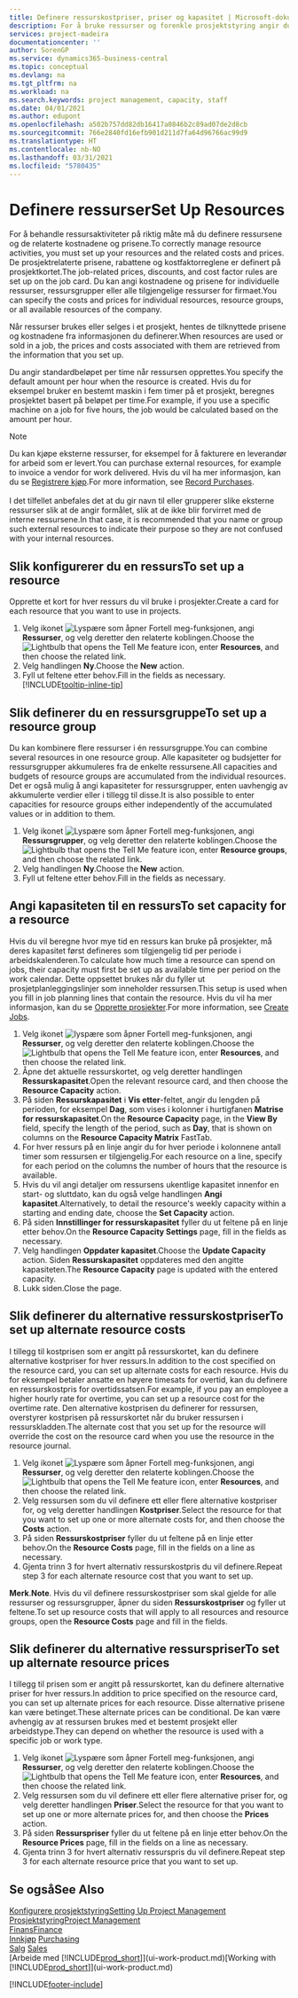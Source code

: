```yaml
---
title: Definere ressurskostpriser, priser og kapasitet | Microsoft-dokumentasjon
description: For å bruke ressurser og forenkle prosjektstyring angir du kostnadene og prisene for individuelle ressurser eller ressursgrupper, og angir ressurskapasiteten.
services: project-madeira
documentationcenter: ''
author: SorenGP
ms.service: dynamics365-business-central
ms.topic: conceptual
ms.devlang: na
ms.tgt_pltfrm: na
ms.workload: na
ms.search.keywords: project management, capacity, staff
ms.date: 04/01/2021
ms.author: edupont
ms.openlocfilehash: a502b757dd82db16417a0846b2c89ad07de2d8cb
ms.sourcegitcommit: 766e2840fd16efb901d211d7fa64d96766ac99d9
ms.translationtype: HT
ms.contentlocale: nb-NO
ms.lasthandoff: 03/31/2021
ms.locfileid: "5780435"
---
```

# <a name="set-up-resources"></a><span data-ttu-id="58e11-103">Definere ressurser</span><span class="sxs-lookup"><span data-stu-id="58e11-103">Set Up Resources</span></span>
<span data-ttu-id="58e11-104">For å behandle ressursaktiviteter på riktig måte må du definere ressursene og de relaterte kostnadene og prisene.</span><span class="sxs-lookup"><span data-stu-id="58e11-104">To correctly manage resource activities, you must set up your resources and the related costs and prices.</span></span> <span data-ttu-id="58e11-105">De prosjektrelaterte prisene, rabattene og kostfaktorreglene er definert på prosjektkortet.</span><span class="sxs-lookup"><span data-stu-id="58e11-105">The job-related prices, discounts, and cost factor rules are set up on the job card.</span></span> <span data-ttu-id="58e11-106">Du kan angi kostnadene og prisene for individuelle ressurser, ressursgrupper eller alle tilgjengelige ressurser for firmaet.</span><span class="sxs-lookup"><span data-stu-id="58e11-106">You can specify the costs and prices for individual resources, resource groups, or all available resources of the company.</span></span>

<span data-ttu-id="58e11-107">Når ressurser brukes eller selges i et prosjekt, hentes de tilknyttede prisene og kostnadene fra informasjonen du definerer.</span><span class="sxs-lookup"><span data-stu-id="58e11-107">When resources are used or sold in a job, the prices and costs associated with them are retrieved from the information that you set up.</span></span>

<span data-ttu-id="58e11-108">Du angir standardbeløpet per time når ressursen opprettes.</span><span class="sxs-lookup"><span data-stu-id="58e11-108">You specify the default amount per hour when the resource is created.</span></span> <span data-ttu-id="58e11-109">Hvis du for eksempel bruker en bestemt maskin i fem timer på et prosjekt, beregnes prosjektet basert på beløpet per time.</span><span class="sxs-lookup"><span data-stu-id="58e11-109">For example, if you use a specific machine on a job for five hours, the job would be calculated based on the amount per hour.</span></span>

> [!NOTE]
> <span data-ttu-id="58e11-110">Du kan kjøpe eksterne ressurser, for eksempel for å fakturere en leverandør for arbeid som er levert.</span><span class="sxs-lookup"><span data-stu-id="58e11-110">You can purchase external resources, for example to invoice a vendor for work delivered.</span></span> <span data-ttu-id="58e11-111">Hvis du vil ha mer informasjon, kan du se [Registrere kjøp](purchasing-how-record-purchases.md).</span><span class="sxs-lookup"><span data-stu-id="58e11-111">For more information, see [Record Purchases](purchasing-how-record-purchases.md).</span></span><br /><br />
> <span data-ttu-id="58e11-112">I det tilfellet anbefales det at du gir navn til eller grupperer slike eksterne ressurser slik at de angir formålet, slik at de ikke blir forvirret med de interne ressursene.</span><span class="sxs-lookup"><span data-stu-id="58e11-112">In that case, it is recommended that you name or group such external resources to indicate their purpose so they are not confused with your internal resources.</span></span>

## <a name="to-set-up-a-resource"></a><span data-ttu-id="58e11-113">Slik konfigurerer du en ressurs</span><span class="sxs-lookup"><span data-stu-id="58e11-113">To set up a resource</span></span>
<span data-ttu-id="58e11-114">Opprette et kort for hver ressurs du vil bruke i prosjekter.</span><span class="sxs-lookup"><span data-stu-id="58e11-114">Create a card for each resource that you want to use in projects.</span></span>

1. <span data-ttu-id="58e11-115">Velg ikonet ![Lyspære som åpner Fortell meg-funksjonen](media/ui-search/search_small.png "Fortell hva du vil gjøre"), angi **Ressurser**, og velg deretter den relaterte koblingen.</span><span class="sxs-lookup"><span data-stu-id="58e11-115">Choose the ![Lightbulb that opens the Tell Me feature](media/ui-search/search_small.png "Tell me what you want to do") icon, enter **Resources**, and then choose the related link.</span></span>
2. <span data-ttu-id="58e11-116">Velg handlingen **Ny**.</span><span class="sxs-lookup"><span data-stu-id="58e11-116">Choose the **New** action.</span></span>
3. <span data-ttu-id="58e11-117">Fyll ut feltene etter behov.</span><span class="sxs-lookup"><span data-stu-id="58e11-117">Fill in the fields as necessary.</span></span> [!INCLUDE[tooltip-inline-tip](includes/tooltip-inline-tip_md.md)]  

## <a name="to-set-up-a-resource-group"></a><span data-ttu-id="58e11-118">Slik definerer du en ressursgruppe</span><span class="sxs-lookup"><span data-stu-id="58e11-118">To set up a resource group</span></span>
<span data-ttu-id="58e11-119">Du kan kombinere flere ressurser i én ressursgruppe.</span><span class="sxs-lookup"><span data-stu-id="58e11-119">You can combine several resources in one resource group.</span></span> <span data-ttu-id="58e11-120">Alle kapasiteter og budsjetter for ressursgrupper akkumuleres fra de enkelte ressursene.</span><span class="sxs-lookup"><span data-stu-id="58e11-120">All capacities and budgets of resource groups are accumulated from the individual resources.</span></span> <span data-ttu-id="58e11-121">Det er også mulig å angi kapasiteter for ressursgrupper, enten uavhengig av akkumulerte verdier eller i tillegg til disse.</span><span class="sxs-lookup"><span data-stu-id="58e11-121">It is also possible to enter capacities for resource groups either independently of the accumulated values or in addition to them.</span></span>

1. <span data-ttu-id="58e11-122">Velg ikonet ![Lyspære som åpner Fortell meg-funksjonen](media/ui-search/search_small.png "Fortell hva du vil gjøre"), angi **Ressursgrupper**, og velg deretter den relaterte koblingen.</span><span class="sxs-lookup"><span data-stu-id="58e11-122">Choose the ![Lightbulb that opens the Tell Me feature](media/ui-search/search_small.png "Tell me what you want to do") icon, enter **Resource groups**, and then choose the related link.</span></span>
2. <span data-ttu-id="58e11-123">Velg handlingen **Ny**.</span><span class="sxs-lookup"><span data-stu-id="58e11-123">Choose the **New** action.</span></span>
3. <span data-ttu-id="58e11-124">Fyll ut feltene etter behov.</span><span class="sxs-lookup"><span data-stu-id="58e11-124">Fill in the fields as necessary.</span></span>

## <a name="to-set-capacity-for-a-resource"></a><span data-ttu-id="58e11-125">Angi kapasiteten til en ressurs</span><span class="sxs-lookup"><span data-stu-id="58e11-125">To set capacity for a resource</span></span>
<span data-ttu-id="58e11-126">Hvis du vil beregne hvor mye tid en ressurs kan bruke på prosjekter, må deres kapasitet først defineres som tilgjengelig tid per periode i arbeidskalenderen.</span><span class="sxs-lookup"><span data-stu-id="58e11-126">To calculate how much time a resource can spend on jobs, their capacity must first be set up as available time per period on the work calendar.</span></span> <span data-ttu-id="58e11-127">Dette oppsettet brukes når du fyller ut prosjetplanleggingslinjer som inneholder ressursen.</span><span class="sxs-lookup"><span data-stu-id="58e11-127">This setup is used when you fill in job planning lines that contain the resource.</span></span> <span data-ttu-id="58e11-128">Hvis du vil ha mer informasjon, kan du se [Opprette prosjekter](projects-how-create-jobs.md).</span><span class="sxs-lookup"><span data-stu-id="58e11-128">For more information, see [Create Jobs](projects-how-create-jobs.md).</span></span>

1. <span data-ttu-id="58e11-129">Velg ikonet ![lyspære som åpner Fortell meg-funksjonen](media/ui-search/search_small.png "Fortell hva du vil gjøre"), angi **Ressurser**, og velg deretter den relaterte koblingen.</span><span class="sxs-lookup"><span data-stu-id="58e11-129">Choose the ![Lightbulb that opens the Tell Me feature](media/ui-search/search_small.png "Tell me what you want to do") icon, enter **Resources**, and then choose the related link.</span></span>
2. <span data-ttu-id="58e11-130">Åpne det aktuelle ressurskortet, og velg deretter handlingen **Ressurskapasitet**.</span><span class="sxs-lookup"><span data-stu-id="58e11-130">Open the relevant resource card, and then choose the **Resource Capacity** action.</span></span>
3. <span data-ttu-id="58e11-131">På siden **Ressurskapasitet** i **Vis etter**-feltet, angir du lengden på perioden, for eksempel **Dag**, som vises i kolonner i hurtigfanen **Matrise for ressurskapasitet**.</span><span class="sxs-lookup"><span data-stu-id="58e11-131">On the **Resource Capacity** page, in the **View By** field, specify the length of the period, such as **Day**, that is shown on columns on the **Resource Capacity Matrix** FastTab.</span></span>
4. <span data-ttu-id="58e11-132">For hver ressurs på en linje angir du for hver periode i kolonnene antall timer som ressursen er tilgjengelig.</span><span class="sxs-lookup"><span data-stu-id="58e11-132">For each resource on a line, specify for each period on the columns the number of hours that the resource is available.</span></span>
5. <span data-ttu-id="58e11-133">Hvis du vil angi detaljer om ressursens ukentlige kapasitet innenfor en start- og sluttdato, kan du også velge handlingen **Angi kapasitet**.</span><span class="sxs-lookup"><span data-stu-id="58e11-133">Alternatively, to detail the resource's weekly capacity within a starting and ending date, choose the **Set Capacity** action.</span></span>
6. <span data-ttu-id="58e11-134">På siden **Innstillinger for ressurskapasitet** fyller du ut feltene på en linje etter behov.</span><span class="sxs-lookup"><span data-stu-id="58e11-134">On the **Resource Capacity Settings** page, fill in the fields as necessary.</span></span>
7. <span data-ttu-id="58e11-135">Velg handlingen **Oppdater kapasitet**.</span><span class="sxs-lookup"><span data-stu-id="58e11-135">Choose the **Update Capacity** action.</span></span> <span data-ttu-id="58e11-136">Siden **Ressurskapasitet** oppdateres med den angitte kapasiteten.</span><span class="sxs-lookup"><span data-stu-id="58e11-136">The **Resource Capacity** page is updated with the entered capacity.</span></span>
8. <span data-ttu-id="58e11-137">Lukk siden.</span><span class="sxs-lookup"><span data-stu-id="58e11-137">Close the page.</span></span>

## <a name="to-set-up-alternate-resource-costs"></a><span data-ttu-id="58e11-138">Slik definerer du alternative ressurskostpriser</span><span class="sxs-lookup"><span data-stu-id="58e11-138">To set up alternate resource costs</span></span>
<span data-ttu-id="58e11-139">I tillegg til kostprisen som er angitt på ressurskortet, kan du definere alternative kostpriser for hver ressurs.</span><span class="sxs-lookup"><span data-stu-id="58e11-139">In addition to the cost specified on the resource card, you can set up alternate costs for each resource.</span></span> <span data-ttu-id="58e11-140">Hvis du for eksempel betaler ansatte en høyere timesats for overtid, kan du definere en ressurskostpris for overtidssatsen.</span><span class="sxs-lookup"><span data-stu-id="58e11-140">For example, if you pay an employee a higher hourly rate for overtime, you can set up a resource cost for the overtime rate.</span></span> <span data-ttu-id="58e11-141">Den alternative kostprisen du definerer for ressursen, overstyrer kostprisen på ressurskortet når du bruker ressursen i ressurskladden.</span><span class="sxs-lookup"><span data-stu-id="58e11-141">The alternate cost that you set up for the resource will override the cost on the resource card when you use the resource in the resource journal.</span></span>

1. <span data-ttu-id="58e11-142">Velg ikonet ![Lyspære som åpner Fortell meg-funksjonen](media/ui-search/search_small.png "Fortell hva du vil gjøre"), angi **Ressurser**, og velg deretter den relaterte koblingen.</span><span class="sxs-lookup"><span data-stu-id="58e11-142">Choose the ![Lightbulb that opens the Tell Me feature](media/ui-search/search_small.png "Tell me what you want to do") icon, enter **Resources**, and then choose the related link.</span></span>  
2. <span data-ttu-id="58e11-143">Velg ressursen som du vil definere ett eller flere alternative kostpriser for, og velg deretter handlingen **Kostpriser**.</span><span class="sxs-lookup"><span data-stu-id="58e11-143">Select the resource for that you want to set up one or more alternate costs for, and then choose the **Costs** action.</span></span>  
3. <span data-ttu-id="58e11-144">På siden **Ressurskostpriser** fyller du ut feltene på en linje etter behov.</span><span class="sxs-lookup"><span data-stu-id="58e11-144">On the **Resource Costs** page, fill in the fields on a line as necessary.</span></span>  
4. <span data-ttu-id="58e11-145">Gjenta trinn 3 for hvert alternativ ressurskostpris du vil definere.</span><span class="sxs-lookup"><span data-stu-id="58e11-145">Repeat step 3 for each alternate resource cost that you want to set up.</span></span>

<span data-ttu-id="58e11-146">**Merk**.</span><span class="sxs-lookup"><span data-stu-id="58e11-146">**Note**.</span></span> <span data-ttu-id="58e11-147">Hvis du vil definere ressurskostpriser som skal gjelde for alle ressurser og ressursgrupper, åpner du siden **Ressurskostpriser** og fyller ut feltene.</span><span class="sxs-lookup"><span data-stu-id="58e11-147">To set up resource costs that will apply to all resources and resource groups, open the **Resource Costs** page and fill in the fields.</span></span>

## <a name="to-set-up-alternate-resource-prices"></a><span data-ttu-id="58e11-148">Slik definerer du alternative ressurspriser</span><span class="sxs-lookup"><span data-stu-id="58e11-148">To set up alternate resource prices</span></span>
<span data-ttu-id="58e11-149">I tillegg til prisen som er angitt på ressurskortet, kan du definere alternative priser for hver ressurs.</span><span class="sxs-lookup"><span data-stu-id="58e11-149">In addition to price specified on the resource card, you can set up alternate prices for each resource.</span></span> <span data-ttu-id="58e11-150">Disse alternative prisene kan være betinget.</span><span class="sxs-lookup"><span data-stu-id="58e11-150">These alternate prices can be conditional.</span></span> <span data-ttu-id="58e11-151">De kan være avhengig av at ressursen brukes med et bestemt prosjekt eller arbeidstype.</span><span class="sxs-lookup"><span data-stu-id="58e11-151">They can depend on whether the resource is used with a specific job or work type.</span></span>

1. <span data-ttu-id="58e11-152">Velg ikonet ![Lyspære som åpner Fortell meg-funksjonen](media/ui-search/search_small.png "Fortell hva du vil gjøre"), angi **Ressurser**, og velg deretter den relaterte koblingen.</span><span class="sxs-lookup"><span data-stu-id="58e11-152">Choose the ![Lightbulb that opens the Tell Me feature](media/ui-search/search_small.png "Tell me what you want to do") icon, enter **Resources**, and then choose the related link.</span></span>
2. <span data-ttu-id="58e11-153">Velg ressursen som du vil definere ett eller flere alternative priser for, og velg deretter handlingen **Priser**.</span><span class="sxs-lookup"><span data-stu-id="58e11-153">Select the resource for that you want to set up one or more alternate prices for, and then choose the **Prices** action.</span></span>
3. <span data-ttu-id="58e11-154">På siden **Ressurspriser** fyller du ut feltene på en linje etter behov.</span><span class="sxs-lookup"><span data-stu-id="58e11-154">On the **Resource Prices** page, fill in the fields on a line as necessary.</span></span>
4. <span data-ttu-id="58e11-155">Gjenta trinn 3 for hvert alternativ ressurspris du vil definere.</span><span class="sxs-lookup"><span data-stu-id="58e11-155">Repeat step 3 for each alternate resource price that you want to set up.</span></span>

## <a name="see-also"></a><span data-ttu-id="58e11-156">Se også</span><span class="sxs-lookup"><span data-stu-id="58e11-156">See Also</span></span>
[<span data-ttu-id="58e11-157">Konfigurere prosjektstyring</span><span class="sxs-lookup"><span data-stu-id="58e11-157">Setting Up Project Management</span></span>](projects-setup-projects.md)  
[<span data-ttu-id="58e11-158">Prosjektstyring</span><span class="sxs-lookup"><span data-stu-id="58e11-158">Project Management</span></span>](projects-manage-projects.md)  
[<span data-ttu-id="58e11-159">Finans</span><span class="sxs-lookup"><span data-stu-id="58e11-159">Finance</span></span>](finance.md)  
<span data-ttu-id="58e11-160">[Innkjøp](purchasing-manage-purchasing.md)       </span><span class="sxs-lookup"><span data-stu-id="58e11-160">[Purchasing](purchasing-manage-purchasing.md)       </span></span>  
<span data-ttu-id="58e11-161">[Salg](sales-manage-sales.md)    </span><span class="sxs-lookup"><span data-stu-id="58e11-161">[Sales](sales-manage-sales.md)    </span></span>  
<span data-ttu-id="58e11-162">[Arbeide med [!INCLUDE[prod_short](includes/prod_short.md)]](ui-work-product.md)</span><span class="sxs-lookup"><span data-stu-id="58e11-162">[Working with [!INCLUDE[prod_short](includes/prod_short.md)]](ui-work-product.md)</span></span>  


[!INCLUDE[footer-include](includes/footer-banner.md)]